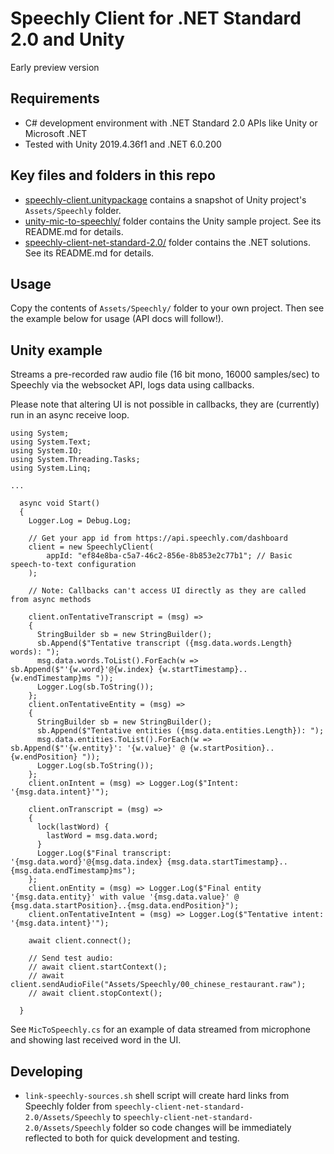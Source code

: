 # Speechly Client for .NET Standard 2.0 and Unity

Early preview version

## Requirements

- C# development environment with .NET Standard 2.0 APIs like Unity or Microsoft .NET
- Tested with Unity 2019.4.36f1 and .NET 6.0.200

## Key files and folders in this repo

- [speechly-client.unitypackage](speechly-client.unitypackage) contains a snapshot of Unity project's `Assets/Speechly` folder.
- [unity-mic-to-speechly/](unity-mic-to-speechly/) folder contains the Unity sample project. See its README.md for details.
- [speechly-client-net-standard-2.0/](speechly-client-net-standard-2.0/) folder contains the .NET solutions. See its README.md for details.

## Usage

Copy the contents of `Assets/Speechly/` folder to your own project. Then see the example below for usage (API docs will follow!).

## Unity example

Streams a pre-recorded raw audio file (16 bit mono, 16000 samples/sec) to Speechly via the websocket API, logs data using callbacks.

Please note that altering UI is not possible in callbacks, they are (currently) run in an async receive loop.

```
using System;
using System.Text;
using System.IO;
using System.Threading.Tasks;
using System.Linq;

...

  async void Start()
  {
    Logger.Log = Debug.Log;

    // Get your app id from https://api.speechly.com/dashboard
    client = new SpeechlyClient(
        appId: "ef84e8ba-c5a7-46c2-856e-8b853e2c77b1"; // Basic speech-to-text configuration
    );

    // Note: Callbacks can't access UI directly as they are called from async methods

    client.onTentativeTranscript = (msg) =>
    {
      StringBuilder sb = new StringBuilder();
      sb.Append($"Tentative transcript ({msg.data.words.Length} words): ");
      msg.data.words.ToList().ForEach(w => sb.Append($"'{w.word}'@{w.index} {w.startTimestamp}..{w.endTimestamp}ms "));
      Logger.Log(sb.ToString());
    };
    client.onTentativeEntity = (msg) =>
    {
      StringBuilder sb = new StringBuilder();
      sb.Append($"Tentative entities ({msg.data.entities.Length}): ");
      msg.data.entities.ToList().ForEach(w => sb.Append($"'{w.entity}': '{w.value}' @ {w.startPosition}..{w.endPosition} "));
      Logger.Log(sb.ToString());
    };
    client.onIntent = (msg) => Logger.Log($"Intent: '{msg.data.intent}'");

    client.onTranscript = (msg) =>
    {
      lock(lastWord) {
        lastWord = msg.data.word;
      }
      Logger.Log($"Final transcript: '{msg.data.word}'@{msg.data.index} {msg.data.startTimestamp}..{msg.data.endTimestamp}ms");
    };
    client.onEntity = (msg) => Logger.Log($"Final entity '{msg.data.entity}' with value '{msg.data.value}' @ {msg.data.startPosition}..{msg.data.endPosition}");
    client.onTentativeIntent = (msg) => Logger.Log($"Tentative intent: '{msg.data.intent}'");

    await client.connect();

    // Send test audio:
    // await client.startContext();
    // await client.sendAudioFile("Assets/Speechly/00_chinese_restaurant.raw");
    // await client.stopContext();

  }

```

See `MicToSpeechly.cs` for an example of data streamed from microphone and showing last received word in the UI.

## Developing

- `link-speechly-sources.sh` shell script will create hard links from Speechly folder from `speechly-client-net-standard-2.0/Assets/Speechly` to `speechly-client-net-standard-2.0/Assets/Speechly` folder so code changes will be immediately reflected to both for quick development and testing.
